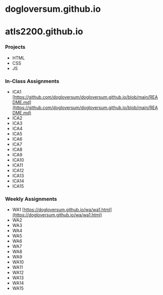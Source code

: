 # dogloversum.github.io

# atls2200.github.io
### **Projects**

* HTML
* CSS
* JS

### **In-Class Assignments**

+ ICA1
    [https://github.com/dogloversum/dogloversum.github.io/blob/main/README.md](https://github.com/dogloversum/dogloversum.github.io/blob/main/README.md)
+ ICA2
+ ICA3
+ ICA4
+ ICA5
+ ICA6
+ ICA7
+ ICA8
+ ICA9
+ ICA10
+ ICA11
+ ICA12
+ ICA13
+ ICA14
+ ICA15

### **Weekly Assignments**

- WA1
    [https://dogloversum.github.io/wa/wa1.html](https://dogloversum.github.io/wa/wa1.html)
- WA2
- WA3
- WA4
- WA5
- WA6
- WA7
- WA8
- WA9
- WA10
- WA11
- WA12
- WA13
- WA14
- WA15




